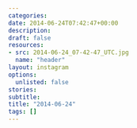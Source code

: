 ```yaml
---
categories:
date: 2014-06-24T07:42:47+00:00
description:
draft: false
resources:
- src: 2014-06-24_07-42-47_UTC.jpg
  name: "header"
layout: instagram
options:
  unlisted: false
stories:
subtitle:
title: "2014-06-24"
tags: []
---
```


 
